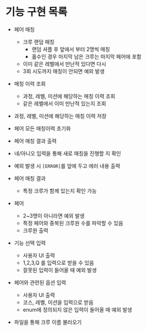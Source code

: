 # 기능 구현 목록

- 페어 매칭
  - 크루 랜덤 매칭
    - 랜덤 셔플 후 앞에서 부터 2명씩 매칭 
    - 홀수인 경우 마지막 남은 크루는 마지막 페어에 포함
  - 이미 같은 레벨에서 만난적 있다면 다시
  - 3회 시도까지 매칭이 안되면 예외 발생

- 매칭 이력 조회
  - 과정, 레벨, 미션에 해당하는 매칭 이력 조회
  - 같은 레벨에서 이미 만난적 있는지 조회
- 과정, 레벨, 미션에 해당하는 매칭 이력 저장
- 페어 모든 매칭이력 초기화

- 페어 매칭 결과 출력
- 네/아니오 입력을 통해 새로 매칭을 진행할 지 확인
- 예외 발생 시 `[ERROR]`를 앞에 두고 에러 내용 출력
  
- 페어 매칭 결과
  - 특정 크루가 함께 있는지 확인 가능

- 페어
  - 2~3명이 아니라면 예외 발생
  - 특정 페어와 중복된 크루원 수를 파악할 수 있음
  - 크루원 출력

- 기능 선택 입력
  - 사용자 UI 출력 
  - 1,2,3,Q 를 입력으로 받을 수 있음
  - 잘못된 입력이 들어올 때 예외 발생
- 페어와 관련된 옵션 입력
  - 사용자 UI 출력
  - 코스, 레벨, 미션을 입력으로 받음
  - enum에 정의되지 않은 입력이 들어올 때 예외 발생

- 파일을 통해 크루 이름 불러오기